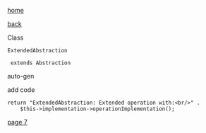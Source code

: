 [home](./page01.md)

[back](./page05.md)

Class
```
ExtendedAbstraction
```

```
 extends Abstraction
```

auto-gen

add code
```
return "ExtendedAbstraction: Extended operation with:<br/>" .
    $this->implementation->operationImplementation();
```


[page 7](./page07.md)
